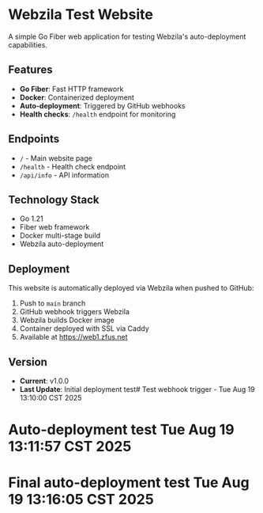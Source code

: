# Webzila Test Website

A simple Go Fiber web application for testing Webzila's auto-deployment capabilities.

## Features

- **Go Fiber**: Fast HTTP framework
- **Docker**: Containerized deployment  
- **Auto-deployment**: Triggered by GitHub webhooks
- **Health checks**: `/health` endpoint for monitoring

## Endpoints

- `/` - Main website page
- `/health` - Health check endpoint
- `/api/info` - API information

## Technology Stack

- Go 1.21
- Fiber web framework
- Docker multi-stage build
- Webzila auto-deployment

## Deployment

This website is automatically deployed via Webzila when pushed to GitHub:

1. Push to `main` branch
2. GitHub webhook triggers Webzila
3. Webzila builds Docker image
4. Container deployed with SSL via Caddy
5. Available at https://web1.zfus.net

## Version

- **Current**: v1.0.0
- **Last Update**: Initial deployment test# Test webhook trigger - Tue Aug 19 13:10:00 CST 2025
# Auto-deployment test Tue Aug 19 13:11:57 CST 2025
# Final auto-deployment test Tue Aug 19 13:16:05 CST 2025
